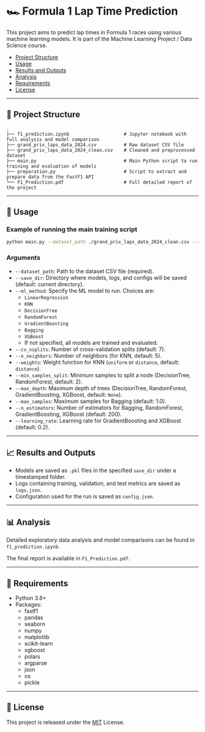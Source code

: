 # 🏎️ Formula 1 Lap Time Prediction

This project aims to predict lap times in Formula 1 races using various machine learning models. It is part of the Machine Learning Project / Data Science course.

* [Project Structure](#-project-structure)
* [Usage](#-usage)
* [Results and Outputs](#-results-and-outputs)
* [Analysis](#-analysis)
* [Requirements](#-requirements)
* [License](#-license)

---

## 📂 Project Structure

```
.
├── f1_prediction.ipynb                    # Jupyter notebook with full analysis and model comparison
├── grand_prix_laps_data_2024.csv          # Raw dataset CSV file
├── grand_prix_laps_data_2024_clean.csv    # Cleaned and preprocessed dataset
├── main.py                                # Main Python script to run training and evaluation of models
├── preparation.py                         # Script to extract and prepare data from the FastF1 API
└── F1_Prediction.pdf                      # Full detailed report of the project

```

---

## 🚀 Usage

### Example of running the main training script

```bash
python main.py --dataset_path ./grand_prix_laps_data_2024_clean.csv --save_dir results --ml_method RandomForest --cv_nsplits 7 --n_estimators 100
```

### Arguments

- `--dataset_path`: Path to the dataset CSV file (required).
- `--save_dir`: Directory where models, logs, and configs will be saved (default: current directory).
- `--ml_method`: Specify the ML model to run. Choices are:
  - `LinearRegression`
  - `KNN`
  - `DecisionTree`
  - `RandomForest`
  - `GradientBoosting`
  - `Bagging`
  - `XGBoost`
  - If not specified, all models are trained and evaluated.
- `--cv_nsplits`: Number of cross-validation splits (default: 7).
- `--n_neighbors`: Number of neighbors (for KNN, default: 5).
- `--weights`: Weight function for KNN (`uniform` or `distance`, default: `distance`).
- `--min_samples_split`: Minimum samples to split a node (DecisionTree, RandomForest, default: 2).
- `--max_depth`: Maximum depth of trees (DecisionTree, RandomForest, GradientBoosting, XGBoost, default: `None`).
- `--max_samples`: Maximum samples for Bagging (default: 1.0).
- `--n_estimators`: Number of estimators for Bagging, RandomForest, GradientBoosting, XGBoost (default: 200).
- `--learning_rate`: Learning rate for GradientBoosting and XGBoost (default: 0.2).

---

## 📈 Results and Outputs

- Models are saved as `.pkl` files in the specified `save_dir` under a timestamped folder.
- Logs containing training, validation, and test metrics are saved as `logs.json`.
- Configuration used for the run is saved as `config.json`.

---

## 📊 Analysis

Detailed exploratory data analysis and model comparisons can be found in `f1_prediction.ipynb`.

The final report is available in `F1_Prediction.pdf`.

---

## 🧰 Requirements

- Python 3.8+
- Packages:
  - fastf1
  - pandas
  - seaborn
  - numpy
  - matplotlib
  - scikit-learn
  - xgboost
  - polars
  - argparse
  - json
  - os
  - pickle

---

## 📜 License

This project is released under the [MIT](https://github.com/sepanta007/Formula_1/blob/master/LICENSE) License. 